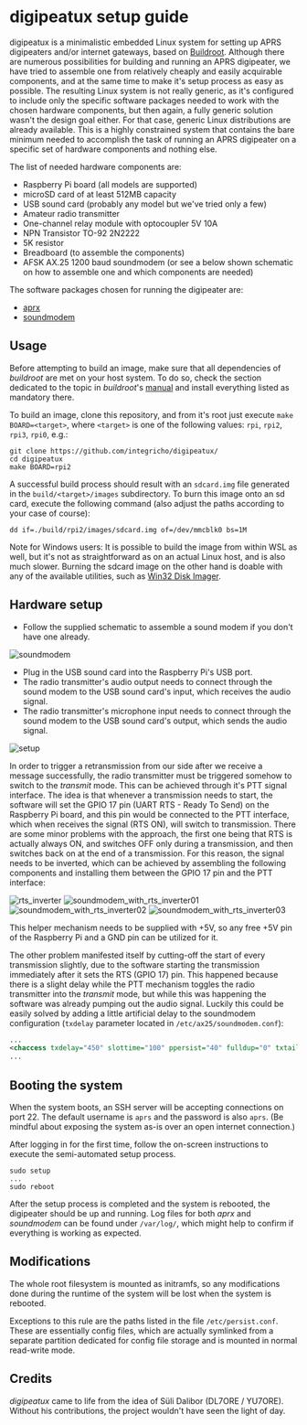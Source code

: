 # digipeatux setup guide

digipeatux is a minimalistic embedded Linux system for setting up APRS digipeaters and/or internet gateways, based on [Buildroot](https://buildroot.org/). Although there are numerous possibilities for building and running an APRS digipeater, we have tried to assemble one from relatively cheaply and easily acquirable components, and at the same time to make it's setup process as easy as possible. The resulting Linux system is not really generic, as it's configured to include only the specific software packages needed to work with the chosen hardware components, but then again, a fully generic solution wasn't the design goal either. For that case, generic Linux distributions are already available. This is a highly constrained system that contains the bare minimum needed to accomplish the task of running an APRS digipeater on a specific set of hardware components and nothing else.

The list of needed hardware components are:

- Raspberry Pi board (all models are supported)
- microSD card of at least 512MB capacity
- USB sound card (probably any model but we've tried only a few)
- Amateur radio transmitter
- One-channel relay module with optocoupler 5V 10A
- NPN Transistor TO-92 2N2222
- 5K resistor
- Breadboard (to assemble the components)
- AFSK AX.25 1200 baud soundmodem (or see a below shown schematic on how to assemble one and which components are needed)

The software packages chosen for running the digipeater are:

- [aprx](https://github.com/PhirePhly/aprx)
- [soundmodem](https://archive.org/details/soundmodem-0.20)

## Usage

Before attempting to build an image, make sure that all dependencies of _buildroot_ are met on your host system. To do so, check the section dedicated to the topic in _buildroot_'s [manual](https://buildroot.org/downloads/manual/manual.html#requirement) and install everything listed as mandatory there.

To build an image, clone this repository, and from it's root just execute `make BOARD=<target>`, where `<target>` is one of the following values: `rpi`, `rpi2`, `rpi3`, `rpi0`, e.g.:

```
git clone https://github.com/integricho/digipeatux/
cd digipeatux
make BOARD=rpi2
```

A successful build process should result with an `sdcard.img` file generated in the `build/<target>/images` subdirectory. To burn this image onto an sd card, execute the following command (also adjust the paths according to your case of course):

```
dd if=./build/rpi2/images/sdcard.img of=/dev/mmcblk0 bs=1M
```

Note for Windows users: It is possible to build the image from within WSL as well, but it's not as straightforward as on an actual Linux host, and is also much slower. Burning the sdcard image on the other hand is doable with any of the available utilities, such as [Win32 Disk Imager](https://sourceforge.net/projects/win32diskimager/).

## Hardware setup

- Follow the supplied schematic to assemble a sound modem if you don't have one already.

![soundmodem](resources/soundmodem.png "Soundmodem schematic")

- Plug in the USB sound card into the Raspberry Pi's USB port.
- The radio transmitter's audio output needs to connect through the sound modem to the USB sound card's input, which receives the audio signal.
- The radio transmitter's microphone input needs to connect through the sound modem to the USB sound card's output, which sends the audio signal.

![setup](resources/setup.jpg "Complete setup")

In order to trigger a retransmission from our side after we receive a message successfully, the radio transmitter must be triggered somehow to switch to the _transmit_ mode. This can be achieved through it's PTT signal interface. The idea is that whenever a transmission needs to start, the software will set the GPIO 17 pin (UART RTS - Ready To Send) on the Raspberry Pi board, and this pin would be connected to the PTT interface, which when receives the signal (RTS ON), will switch to transmission. There are some minor problems with the approach, the first one being that RTS is actually always ON, and switches OFF only during a transmission, and then switches back on at the end of a transmission. For this reason, the signal needs to be inverted, which can be achieved by assembling the following components and installing them between the GPIO 17 pin and the PTT interface:

![rts_inverter](resources/rts_inverter.png "RTS inverter")
![soundmodem_with_rts_inverter01](resources/soundmodem_with_rts_inverter01.jpg "Soundmodem with RTS inverter")
![soundmodem_with_rts_inverter02](resources/soundmodem_with_rts_inverter02.jpg "Soundmodem with RTS inverter")
![soundmodem_with_rts_inverter03](resources/soundmodem_with_rts_inverter03.jpg "Soundmodem with RTS inverter")

This helper mechanism needs to be supplied with +5V, so any free +5V pin of the Raspberry Pi and a GND pin can be utilized for it.

The other problem manifested itself by cutting-off the start of every transmission slightly, due to the software starting the transmission immediately after it sets the RTS (GPIO 17) pin. This happened because there is a slight delay while the PTT mechanism toggles the radio transmitter into the _transmit_ mode, but while this was happening the software was already pumping out the audio signal. Luckily this could be easily solved by adding a little artificial delay to the soundmodem configuration (`txdelay` parameter located in `/etc/ax25/soundmodem.conf`):

```xml
...
<chaccess txdelay="450" slottime="100" ppersist="40" fulldup="0" txtail="10"/>
...
```

## Booting the system

When the system boots, an SSH server will be accepting connections on port 22. The default username is `aprs` and the password is also `aprs`. (Be mindful about exposing the system as-is over an open internet connection.)

After logging in for the first time, follow the on-screen instructions to execute the semi-automated setup process.

```
sudo setup
...
sudo reboot
```

After the setup process is completed and the system is rebooted, the digipeater should be up and running. Log files for both _aprx_ and _soundmodem_ can be found under `/var/log/`, which might help to confirm if everything is working as expected.

## Modifications

The whole root filesystem is mounted as initramfs, so any modifications done during the runtime of the system will be lost when the system is rebooted.

Exceptions to this rule are the paths listed in the file `/etc/persist.conf`. These are essentially config files, which are actually symlinked from a separate partition dedicated for config file storage and is mounted in normal read-write mode.

## Credits

_digipeatux_ came to life from the idea of Süli Dalibor (DL7ORE / YU7ORE). Without his contributions, the project wouldn't have seen the light of day.
